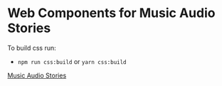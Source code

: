 # Web Components for Music Audio Stories

To build css run:

- `npm run css:build` or `yarn css:build`

[Music Audio Stories](https://musicaudiostories.com)
